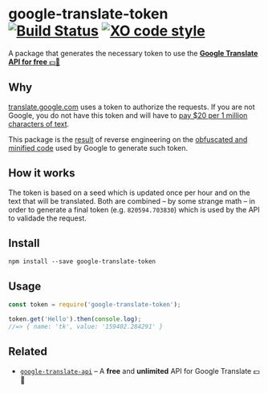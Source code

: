 # google-translate-token [![Build Status](https://travis-ci.org/matheuss/google-translate-token.svg?branch=master)](https://travis-ci.org/matheuss/google-translate-token) [![XO code style](https://img.shields.io/badge/code_style-XO-5ed9c7.svg)](https://github.com/sindresorhus/xo)
A package that generates the necessary token to use the [**Google Translate API for free** :dollar::no_entry_sign:](https://github.com/matheuss/google-translate-api)

## Why

[translate.google.com](https://translate.google.com) uses a token to authorize the requests. If you are not Google, you do not have this token and will have to [pay $20 per 1 million characters of text](https://cloud.google.com/translate/v2/pricing).

This package is the [result](https://github.com/matheuss/google-translate-token/blob/master/index.js#L12-110) of reverse engineering on the [obfuscated and minified code](https://translate.google.com/translate/releases/twsfe_w_20160620_RC00/r/js/desktop_module_main.js) used by Google to generate such token.

## How it works

The token is based on a seed which is updated once per hour and on the text that will be translated. Both are combined – by some strange math – in order to generate a final token (e.g. `820594.703830`) which is used by the API to validade the request. 


## Install

```
npm install --save google-translate-token
```

## Usage

``` js
const token = require('google-translate-token');

token.get('Hello').then(console.log);
//=> { name: 'tk', value: '159402.284291' }
```

## Related

- [`google-translate-api`](https://github.com/matheuss/google-translate-api) – A **free** and **unlimited** API for Google Translate :dollar::no_entry_sign: